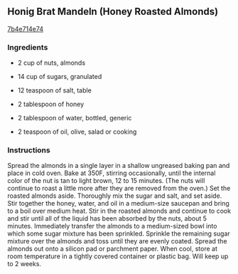 ## Honig Brat Mandeln (Honey Roasted Almonds)

[7b4e714e74](http://www.food.com/recipe/honig-brat-mandeln-honey-roasted-almonds-170562)

### Ingredients

 - 2 cup of nuts, almonds

 - 14 cup of sugars, granulated

 - 12 teaspoon of salt, table

 - 2 tablespoon of honey

 - 2 tablespoon of water, bottled, generic

 - 2 teaspoon of oil, olive, salad or cooking

### Instructions

Spread the almonds in a single layer in a shallow ungreased baking pan and place in cold oven. Bake at 350F, stirring occasionally, until the internal color of the nut is tan to light brown, 12 to 15 minutes. (The nuts will continue to roast a little more after they are removed from the oven.) Set the roasted almonds aside. Thoroughly mix the sugar and salt, and set aside. Stir together the honey, water, and oil in a medium-size saucepan and bring to a boil over medium heat. Stir in the roasted almonds and continue to cook and stir until all of the liquid has been absorbed by the nuts, about 5 minutes. Immediately transfer the almonds to a medium-sized bowl into which some sugar mixture has been sprinkled. Sprinkle the remaining sugar mixture over the almonds and toss until they are evenly coated. Spread the almonds out onto a silicon pad or parchment paper. When cool, store at room temperature in a tightly covered container or plastic bag. Will keep up to 2 weeks.